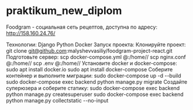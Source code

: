 # praktikum_new_diplom
Foodgram - социальная сеть рецептов, доступна по адресу:
http://158.160.24.76/

Технологии:
Django
Python
Docker
Запуск проекта:
Клонируйте проект:
git clone git@github.com:malyshevvasiliy/foodgram-project-react.git
Подготовьте сервер:
scp docker-compose.yml <username>@<host>:/home/<username>/
scp nginx.conf <username>@<host>:/home/<username>/
scp .env <username>@<host>:/home/<username>/
Установите docker и docker-compose:
sudo apt install docker.io 
sudo apt install docker-compose
Соберите контейнер и выполните миграции:
sudo docker-compose up -d --build
sudo docker-compose exec backend python manage.py migrate
Создайте суперюзера и соберите статику:
sudo docker-compose exec backend python manage.py createsuperuser
sudo docker-compose exec backend python manage.py collectstatic --no-input
